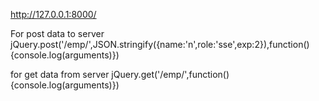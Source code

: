 http://127.0.0.1:8000/

For post data to server
jQuery.post('/emp/',JSON.stringify({name:'n',role:'sse',exp:2}),function(){console.log(arguments)})

for get data from server
jQuery.get('/emp/',function(){console.log(arguments)})

